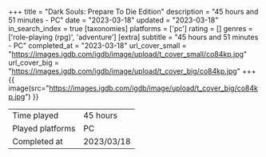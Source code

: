 +++
title = "Dark Souls: Prepare To Die Edition"
description = "45 hours and 51 minutes - PC"
date = "2023-03-18"
updated = "2023-03-18"
in_search_index = true
[taxonomies]
platforms = ['pc']
rating = []
genres = ['role-playing (rpg)', 'adventure']
[extra]
subtitle = "45 hours and 51 minutes - PC"
completed_at = "2023-03-18"
url_cover_small = "https://images.igdb.com/igdb/image/upload/t_cover_small/co84kp.jpg"
url_cover_big = "https://images.igdb.com/igdb/image/upload/t_cover_big/co84kp.jpg"
+++
{{ image(src="https://images.igdb.com/igdb/image/upload/t_cover_big/co84kp.jpg") }}

|              |            |
| ------------ | ---------- |
| Time played  | 45 hours |
| Played platforms    | PC |
| Completed at | 2023/03/18 |


